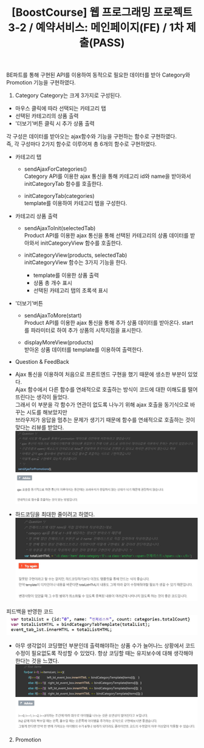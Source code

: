 ﻿---
layout: post
title: '[BoostCourse] 웹 프로그래밍 프로젝트 3-2 / 예약서비스: 메인페이지(FE) / 1차 제출(PASS)'
image: '/images/posts/boostcourse.JPG'
---



BE파트를 통해 구현된 API를 이용하여 동적으로 필요한 데이터를 받아 Category와 Promotion 기능을 구현하였다.  

1. Category
Category는 크게 3가지로 구성된다.  
* 마우스 클릭에 따라 선택되는 카테고리 탭
* 선택된 카테고리의 상품 출력
* '더보기'버튼 클릭 시 추가 상품 출력

각 구성은 데이터를 받아오는 ajax함수와 기능을 구현하는 함수로 구현하였다.  
즉, 각 구성마다 2가지 함수로 이루어져 총 6개의 함수로 구현하였다.  

* 카테고리 탭
    - sendAjaxForCategories()  
        Category API를 이용한 ajax 통신을 통해 카테고리 id와 name을 받아와서 initCategoryTab 함수를 호출한다.
        
    - initCategoryTab(categories)  
        template를 이용하여 카테고리 탭을 구성한다.

* 카테고리 상품 출력
    - sendAjaxToInit(selectedTab)  
        Product API를 이용한 ajax 통신을 통해 선택된 카테고리의 상품 데이터를 받아와서 initCategoryView 함수를 호출한다.

    - initCategoryView(products, selectedTab)  
        initCategoryView 함수는 3가지 기능을 한다.  
        + template를 이용한 상품 출력
        + 상품 총 개수 표시
        + 선택된 카테고리 탭의 초록색 표시

* '더보기'버튼
    - sendAjaxToMore(start)  
        Product API를 이용한 ajax 통신을 통해 추가 상품 데이터를 받아온다.
        start를 파라미터로 하여 추가 상품의 시작지점을 표시한다.

    - displayMoreView(products)  
        받아온 상품 데이터를 template를 이용하여 출력한다.



* Question & FeedBack  
- Ajax 통신을 이용하여 처음으로 프론트엔드 구현을 했기 때문에 생소한 부분이 있었다.  
Ajax 함수에서 다른 함수를 연쇄적으로 호출하는 방식이 코드에 대한 이해도를 떨어뜨린다는 생각이 들었다.  
그래서 이 부분을 각 함수가 연관이 없도록 나누기 위해 ajax 호출을 동기식으로 바꾸는 시도를 해보았지만   
브라우저가 응답을 멈추는 문제가 생기기 때문에 함수를 연쇄적으로 호출하는 것이 맞다는 리뷰를 받았다.  
![Alt text](/images/posts/post_1_question_1.JPG)


- 하드코딩을 최대한 줄이려고 하였다.
![Alt text](/images/posts/post_1_question_2.JPG)

피드백을 반영한 코드
![Alt text](/images/posts/post_1_question_2_feedback.JPG)


- 아무 생각없이 코딩했던 부분인데 출력해야하는 상품 수가 늘어나느 상황에서 코드 수정이 필요없도록 작성할 수 있었다.
항상 코딩할 때는 유지보수에 대해 생각해야한다는 것을 느꼈다.
![Alt text](/images/posts/post_1_question_3.JPG)



2. Promotion